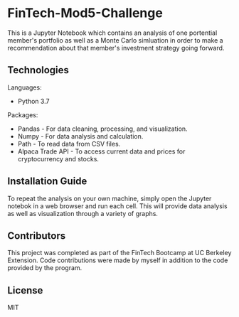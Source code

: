 # FinTech-Mod5-Challenge

This is a Jupyter Notebook which contains an analysis of one portential member's portfolio as well as a Monte Carlo simluation in order to make a recommendation about that member's investment strategy going forward.

## Technologies

Languages:
* Python 3.7

Packages:
* Pandas - For data cleaning, processing, and visualization.
* Numpy - For data analysis and calculation.
* Path - To read data from CSV files.
* Alpaca Trade API - To access current data and prices for cryptocurrency and stocks.

## Installation Guide

To repeat the analysis on your own machine, simply open the Jupyter notebok in a web browser and run each cell. This will provide data analysis as well as visualization through a variety of graphs.

## Contributors

This project was completed as part of the FinTech Bootcamp at UC Berkeley Extension. Code contributions were made by myself in addition to the code provided by the program.

## License

MIT